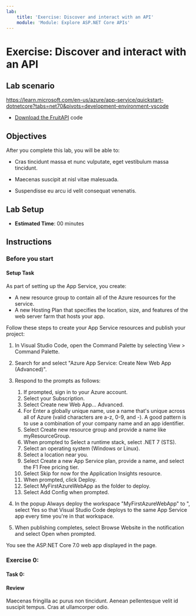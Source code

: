 ```yaml
---
lab:
    title: 'Exercise: Discover and interact with an API'
    module: 'Module: Explore ASP.NET Core APIs'
---
```


# Exercise: Discover and interact with an API

## Lab scenario
https://learn.microsoft.com/en-us/azure/app-service/quickstart-dotnetcore?tabs=net70&pivots=development-environment-vscode

* [Download the FruitAPI](https://github.com/MicrosoftLearning/develop-aspnet-core-consumes-api/raw/master/Allfiles/Downloads/FruitAPI.zip) code

## Objectives

After you complete this lab, you will be able to:

- Cras tincidunt massa et nunc vulputate, eget vestibulum massa tincidunt. 

- Maecenas suscipit at nisl vitae malesuada. 

- Suspendisse eu arcu id velit consequat venenatis.

## Lab Setup

  - **Estimated Time**: 00 minutes

## Instructions

### Before you start

#### Setup Task

As part of setting up the App Service, you create:

* A new resource group to contain all of the Azure resources for the service.
* A new Hosting Plan that specifies the location, size, and features of the web server farm that hosts your app.

Follow these steps to create your App Service resources and publish your project:

1. In Visual Studio Code, open the Command Palette by selecting View > Command Palette.
1. Search for and select "Azure App Service: Create New Web App (Advanced)".

3. Respond to the prompts as follows:

    1. If prompted, sign in to your Azure account.
    1. Select your Subscription.
    1. Select Create new Web App... Advanced.
    1. For Enter a globally unique name, use a name that's unique across all of Azure (valid characters are a-z, 0-9, and -). A good pattern is to use a combination of your company name and an app identifier.
    1. Select Create new resource group and provide a name like myResourceGroup.
    1. When prompted to Select a runtime stack, select .NET 7 (STS).
    1. Select an operating system (Windows or Linux).
    1. Select a location near you.
    1. Select Create a new App Service plan, provide a name, and select the F1 Free pricing tier.
    1. Select Skip for now for the Application Insights resource.
    1. When prompted, click Deploy.
    1. Select MyFirstAzureWebApp as the folder to deploy.
    1. Select Add Config when prompted.

1. In the popup Always deploy the workspace "MyFirstAzureWebApp" to <app-name>", select Yes so that Visual Studio Code deploys to the same App Service app every time you're in that workspace.

1. When publishing completes, select Browse Website in the notification and select Open when prompted.

You see the ASP.NET Core 7.0 web app displayed in the page.



### Exercise 0: 



#### Task 0: 


#### Review

Maecenas fringilla ac purus non tincidunt. Aenean pellentesque velit id suscipit tempus. Cras at ullamcorper odio.
